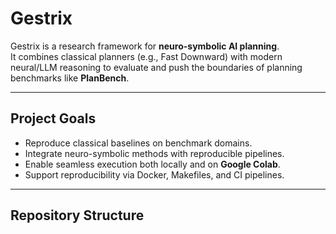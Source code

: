 # Gestrix

Gestrix is a research framework for **neuro-symbolic AI planning**.  
It combines classical planners (e.g., Fast Downward) with modern neural/LLM reasoning to evaluate and push the boundaries of planning benchmarks like **PlanBench**.

---

## Project Goals
- Reproduce classical baselines on benchmark domains.
- Integrate neuro-symbolic methods with reproducible pipelines.
- Enable seamless execution both locally and on **Google Colab**.
- Support reproducibility via Docker, Makefiles, and CI pipelines.

---

## Repository Structure
